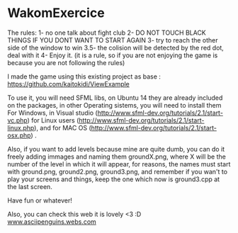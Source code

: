 WakomExercice
=============

The rules: 
1- no one talk about fight club 
2- DO NOT TOUCH BLACK THINGS IF YOU DONT WANT TO START AGAIN 
3- try to reach the other side of the window to win
3.5- the colision will be detected by the red dot, deal with it 
4- Enjoy it. (it is a rule, so if you are not enjoying the game is because you are not following the rules)

I made the game using this existing project as base : https://github.com/kaitokidi/ViewExample

To use it, you will need SFML libs, on Ubuntu 14 they are already included on the packages, in other Operating sistems, you will need to install them For Windows, in Visual studio (http://www.sfml-dev.org/tutorials/2.1/start-vc.php) for Linux users (http://www.sfml-dev.org/tutorials/2.1/start-linux.php), and for MAC OS (http://www.sfml-dev.org/tutorials/2.1/start-osx.php) .


Also, if you want to add levels because mine are quite dumb, you can do it freely adding immages and naming them groundX.png, where X will be the number of the level in which it will appear, for reasons, the names must start with 
ground.png, ground2.png, ground3.png, and remember if you wan't to play your screens and things, keep the one which now is ground3.cpp at the last screen.

Have fun or whatever!

Also, you can check this web it is lovely <3 :D
www.asciipenguins.webs.com
